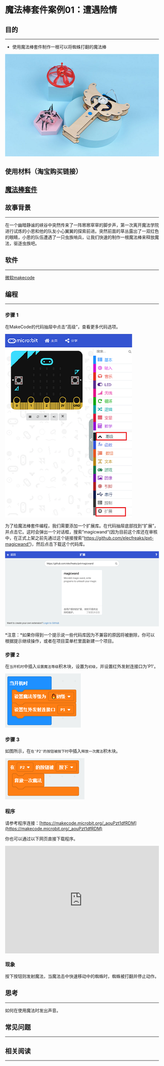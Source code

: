 # 魔法棒套件案例01：遭遇险情

## 目的
---

- 使用魔法棒套件制作一根可以将蜘蛛打翻的魔法棒

![](./images/magicwand_case_01_01.png)

## 使用材料（淘宝购买链接）
[魔法棒套件](https://item.taobao.com/item.htm?ft=t&id=632389740329)
---

## 故事背景
---
在一个幽暗静谧的峡谷中突然传来了一阵窸窸窣窣的脚步声，第一次离开魔法学院进行试炼的小恩和他的队友小心翼翼的探索前进。突然前面的草丛露出了一双红色的眼睛，小恩的队伍遭遇了一只虫族哨兵，让我们快速的制作一根魔法棒来释放魔法，驱逐虫族吧。

## 软件
---

[微软makecode](https://makecode.microbit.org/#)

## 编程
---

### 步骤 1
 在MakeCode的代码抽屉中点击“高级”，查看更多代码选项。


![](./images/magicwand_case_01_02.png)


为了给魔法棒套件编程，我们需要添加一个扩展库。在代码抽屉底部找到“扩展”，并点击它。这时会弹出一个对话框，搜索”magicwand“(因为目前这个库还在审核中，在正式上架之前先通过这个链接搜索"https://github.com/elecfreaks/pxt-magicwand“)，然后点击下载这个代码库。


![](./images/magicwand_case_01_03.png)


*注意：*如果你得到一个提示说一些代码库因为不兼容的原因将被删除，你可以根据提示继续操作，或者在项目菜单栏里面新建一个项目。

### 步骤 2

在`当开机时`中插入`设置魔法等级`积木块，设置为`初级`，并设置红外发射连接口为'P1'。

![](./images/magicwand_case_01_04.png)


### 步骤 3

如图所示，在`在'P2'的按钮被按下时`中插入`释放一次魔法`积木块。



![](./images/magicwand_case_01_05.png)


### 程序

请参考程序连接：[https://makecode.microbit.org/_aouPzt1dfRDM](https://makecode.microbit.org/_aouPzt1dfRDM)

你也可以通过以下网页直接下载程序。

<div style="position:relative;height:0;padding-bottom:70%;overflow:hidden;"><iframe style="position:absolute;top:0;left:0;width:100%;height:100%;" src="https://makecode.microbit.org/#pub:_aouPzt1dfRDM]" frameborder="0" sandbox="allow-popups allow-forms allow-scripts allow-same-origin"></iframe></div>  

### 现象

按下按钮则发射魔法，当魔法击中快速移动中的蜘蛛时，蜘蛛被打翻并停止动作。

## 思考
---
如何在使用魔法时发出声音。

## 常见问题
---
## 相关阅读  
---
